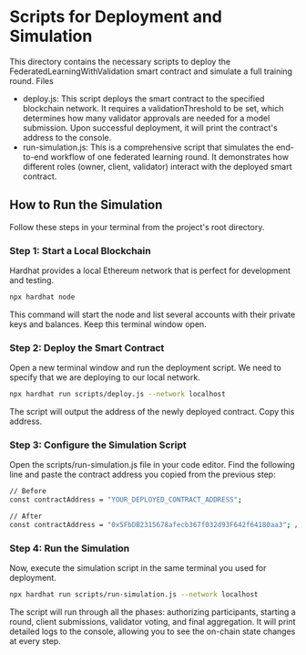 # Scripts for Deployment and Simulation

This directory contains the necessary scripts to deploy the FederatedLearningWithValidation smart contract and simulate a full training round.
Files
- deploy.js: This script deploys the smart contract to the specified blockchain network. It requires a validationThreshold to be set, which determines how many validator approvals are needed for a model submission. Upon successful deployment, it will print the contract's address to the console.
- run-simulation.js: This is a comprehensive script that simulates the end-to-end workflow of one federated learning round. It demonstrates how different roles (owner, client, validator) interact with the deployed smart contract.

## How to Run the Simulation

Follow these steps in your terminal from the project's root directory.
### Step 1: Start a Local Blockchain

Hardhat provides a local Ethereum network that is perfect for development and testing.
```bash
npx hardhat node
```
This command will start the node and list several accounts with their private keys and balances. Keep this terminal window open.

### Step 2: Deploy the Smart Contract

Open a new terminal window and run the deployment script. We need to specify that we are deploying to our local network.
```bash
npx hardhat run scripts/deploy.js --network localhost
```
The script will output the address of the newly deployed contract. Copy this address.

### Step 3: Configure the Simulation Script

Open the scripts/run-simulation.js file in your code editor. Find the following line and paste the contract address you copied from the previous step:
```bash
// Before
const contractAddress = "YOUR_DEPLOYED_CONTRACT_ADDRESS";

// After
const contractAddress = "0x5FbDB2315678afecb367f032d93F642f64180aa3"; // Example address
```
### Step 4: Run the Simulation

Now, execute the simulation script in the same terminal you used for deployment.
```bash
npx hardhat run scripts/run-simulation.js --network localhost
```
The script will run through all the phases: authorizing participants, starting a round, client submissions, validator voting, and final aggregation. It will print detailed logs to the console, allowing you to see the on-chain state changes at every step.